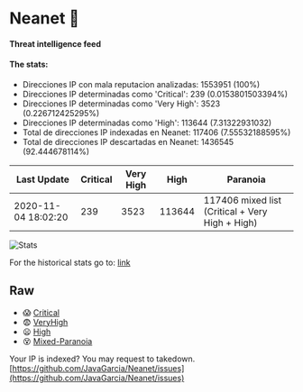 # Neanet :hocho:
#### Threat intelligence feed
#### The stats:

- Direcciones IP con mala reputacion analizadas: 1553951 (100%)
- Direcciones IP determinadas como 'Critical':  239 (0.0153801503394%)
- Direcciones IP determinadas como 'Very High':  3523 (0.226712425295%)
- Direcciones IP determinadas como 'High':  113644 (7.31322931032)
- Total de direcciones IP indexadas en Neanet:  117406 (7.55532188595%)
- Total de direcciones IP descartadas en Neanet:  1436545 (92.444678114%)

| Last Update | Critical | Very High | High | Paranoia |
| --- | --- | --- | --- | --- |
| 2020-11-04 18:02:20 | 239 | 3523 | 113644 | 117406 mixed list (Critical + Very High + High)|

![Stats](https://docs.google.com/spreadsheets/d/e/2PACX-1vSnaNMIXVabIpDJjufMlzH7poXnshF3mgd8Is1g9ytUEzVsP5my4Trn8f-xkoLLQ38xpL3HtmUexLo6/pubchart?oid=501124687&format=image)

For the historical stats go to: [link](/stats.csv)
## Raw
- :scream: [Critical](https://raw.githubusercontent.com/JavaGarcia/Neanet/master/blacklists/neanet_critical.txt)
- :fearful: [VeryHigh](https://raw.githubusercontent.com/JavaGarcia/Neanet/master/blacklists/neanet_veryHigh.txtt)
- :frowning: [High](https://raw.githubusercontent.com/JavaGarcia/Neanet/master/blacklists/neanet_high.txt)
- :dizzy_face: [Mixed-Paranoia](https://raw.githubusercontent.com/JavaGarcia/Neanet/master/blacklists/neanet_all.txt)


Your IP is indexed? You may request to takedown. [https://github.com/JavaGarcia/Neanet/issues](https://github.com/JavaGarcia/Neanet/issues)













































































































































































































































































































































































































































































































































































































































































































































































































































































































































































































































































































































































































































































































































































































































































































































































































































































































































































































































































































































































